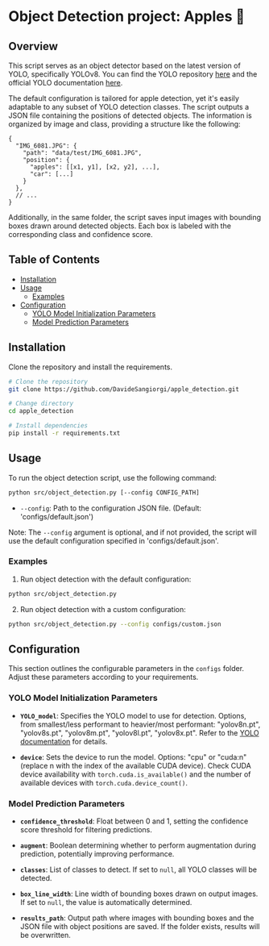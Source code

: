 # Object Detection project: Apples :apple:


## Overview

This script serves as an object detector based on the latest version of YOLO, specifically YOLOv8. 
You can find the YOLO repository [here](https://github.com/ultralytics/ultralytics) 
and the official YOLO documentation [here](https://docs.ultralytics.com/).

The default configuration is tailored for apple detection, yet it's easily adaptable to any subset of YOLO detection classes. 
The script outputs a JSON file containing the positions of detected objects. 
The information is organized by image and class, providing a structure like the following:

```
{
  "IMG_6081.JPG": {
    "path": "data/test/IMG_6081.JPG",
    "position": {
      "apples": [[x1, y1], [x2, y2], ...],
      "car": [...]
    }
  },
  // ...
}
```

Additionally, in the same folder, the script saves input images with bounding boxes drawn around detected objects. 
Each box is labeled with the corresponding class and confidence score.

## Table of Contents

- [Installation](#Installation)
- [Usage](#Usage)
  - [Examples](#Examples)
- [Configuration](#configuration)
  - [YOLO Model Initialization Parameters](#YOLO-Model-Initialization-Parameters)
  - [Model Prediction Parameters](#Model-Prediction-Parameters)


## Installation
Clone the repository and install the requirements.

```bash
# Clone the repository
git clone https://github.com/DavideSangiorgi/apple_detection.git

# Change directory
cd apple_detection

# Install dependencies
pip install -r requirements.txt
```

## Usage

To run the object detection script, use the following command:

```bash
python src/object_detection.py [--config CONFIG_PATH]
```

- `--config`: Path to the configuration JSON file. (Default: 'configs/default.json')

Note: The `--config` argument is optional, and if not provided, 
the script will use the default configuration specified in 'configs/default.json'.

### Examples

1. Run object detection with the default configuration:

```bash
python src/object_detection.py
```

2. Run object detection with a custom configuration:

```bash
python src/object_detection.py --config configs/custom.json
```

## Configuration

This section outlines the configurable parameters in the `configs` folder. Adjust these parameters according to your requirements.

### YOLO Model Initialization Parameters

- **`YOLO_model`**: Specifies the YOLO model to use for detection. 
Options, from smallest/less performant to heavier/most performant: "yolov8n.pt", "yolov8s.pt", "yolov8m.pt", "yolov8l.pt", "yolov8x.pt". 
Refer to the [YOLO documentation](https://docs.ultralytics.com/) for details.

- **`device`**: Sets the device to run the model. 
Options: "cpu" or "cuda:n" (replace n with the index of the available CUDA device). 
Check CUDA device availability with `torch.cuda.is_available()` and the number of available devices with `torch.cuda.device_count()`.

### Model Prediction Parameters

- **`confidence_threshold`**: Float between 0 and 1, setting the confidence score threshold for filtering predictions.

- **`augment`**: Boolean determining whether to perform augmentation during prediction, potentially improving performance.

- **`classes`**: List of classes to detect. If set to `null`, all YOLO classes will be detected.

- **`box_line_width`**: Line width of bounding boxes drawn on output images. If set to `null`, the value is automatically determined.

- **`results_path`**: Output path where images with bounding boxes and the JSON file with object positions are saved. If the folder exists, results will be overwritten.


